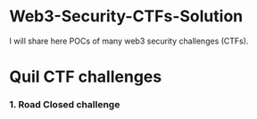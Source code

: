 # Web3-Security-CTFs-Solution
I will share here POCs of many web3 security challenges (CTFs).
# Quil CTF challenges
### 1. Road Closed challenge

